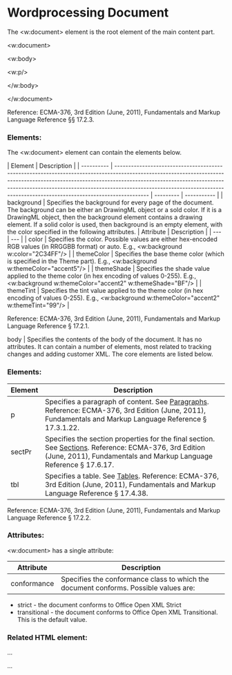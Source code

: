 # Wordprocessing Document

The <w:document> element is the root element of the main content part.

<w:document>

<w:body>

<w:p/>

</w:body>

</w:document>

Reference: ECMA-376, 3rd Edition (June, 2011), Fundamentals and Markup Language Reference §§ 17.2.3.

### Elements:

The <w:document> element can contain the elements below.

| Element    | Description                                                                                                                                                                                                                                                                                                                          |
| ---------- | ------------------------------------------------------------------------------------------------------------------------------------------------------------------------------------------------------------------------------------------------------------------------------------------------------------------------------------ | --------- | ----------- |
| background | Specifies the background for every page of the document. The background can be either an DrawingML object or a sold color. If it is a DrawingML object, then the background element contains a drawing element. If a solid color is used, then background is an empty element, with the color specified in the following attributes. | Attribute | Description |
| ---        | ---                                                                                                                                                                                                                                                                                                                                  |
| color      | Specifies the color. Possible values are either hex-encoded RGB values (in RRGGBB format) or auto. E.g., <w:background w:color="2C34FF"/>                                                                                                                                                                                            |
| themeColor | Specifies the base theme color (which is specified in the Theme part). E.g., <w:background w:themeColor="accent5"/>                                                                                                                                                                                                                  |
| themeShade | Specifies the shade value applied to the theme color (in hex encoding of values 0-255). E.g., <w:background w:themeColor="accent2" w:themeShade="BF"/>                                                                                                                                                                               |
| themeTint  | Specifies the tint value applied to the theme color (in hex encoding of values 0-255). E.g., <w:background w:themeColor="accent2" w:themeTint="99"/>                                                                                                                                                                                 |

Reference: ECMA-376, 3rd Edition (June, 2011), Fundamentals and Markup Language Reference § 17.2.1.

body | Specifies the contents of the body of the document. It has no attributes. It can contain a number of elements, most related to tracking changes and adding customer XML. The core elements are listed below.

### Elements:

| Element | Description                                                                                                                                                                                |
| ------- | ------------------------------------------------------------------------------------------------------------------------------------------------------------------------------------------ |
| p       | Specifies a paragraph of content. See [Paragraphs](WPparagraph.md). Reference: ECMA-376, 3rd Edition (June, 2011), Fundamentals and Markup Language Reference § 17.3.1.22.                 |
| sectPr  | Specifies the section properties for the final section. See [Sections](WPsection.md). Reference: ECMA-376, 3rd Edition (June, 2011), Fundamentals and Markup Language Reference § 17.6.17. |
| tbl     | Specifies a table. See [Tables](WPtable.md). Reference: ECMA-376, 3rd Edition (June, 2011), Fundamentals and Markup Language Reference § 17.4.38.                                          |

Reference: ECMA-376, 3rd Edition (June, 2011), Fundamentals and Markup Language Reference § 17.2.2.

### Attributes:

<w:document> has a single attribute:

| Attribute   | Description                                                                          |
| ----------- | ------------------------------------------------------------------------------------ |
| conformance | Specifies the conformance class to which the document conforms. Possible values are: |

- strict \- the document conforms to Office Open XML Strict
- transitional \- the document conforms to Office Open XML Transitional. This is the default value.

### Related HTML element:

<html>

<head>

...

</head>

<body>

...

</body>

</html>
